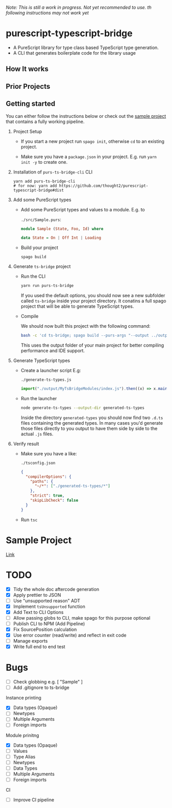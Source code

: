 _Note: This is still a work in progress. Not yet recommended to use. th following instructions may not work yet_

# purescript-typescript-bridge

- A PureScript library for type class based TypeScript type generation.
- A CLI that generates boilerplate code for the library usage

## How It works

## Prior Projects

## Getting started

You can either follow the instructions below or check out the [sample project](https://github.com/thought2/purescript-typescript-bridge.sample-project) that contains a fully working pipeline.

1. Project Setup

   - If you start a new project run `spago init`, otherwise `cd` to an existing project.

   - Make sure you have a `package.json` in your project. E.g. run `yarn init -y` to create one.

2. Installation of `purs-ts-bridge-cli` CLI

   ```
   yarn add purs-ts-bridge-cli
   # for now: yarn add https://github.com/thought2/purescript-typescript-bridge#dist
   ```

3. Add some PureScript types

   - Add some PureScript types and values to a module. E.g. to

     `./src/Sample.purs`:

     ```hs
     module Sample (State, Foo, Id) where

     data State = On | Off Int | Loading
     ```

   - Build your project

     ```
     spago build
     ```

4. Generate `ts-bridge` project

   - Run the CLI

     ```sh
     yarn run purs-ts-bridge
     ```

     If you used the default options, you should now see a new subfolder called `ts-bridge` inside your project directory. It conatins a full spago project that will be able to generate TypeScript types.

   - Compile

     We should now built this project with the following command:

     ```bash
     bash -c 'cd ts-bridge; spago build --purs-args "--output ../output"'
     ```

     This uses the output folder of your main project for better compiling performance and IDE support.

5. Generate TypeScript types

   - Create a launcher script
     E.g:

     `./generate-ts-types.js`

     ```js
     import("./output/MyTsBridgeModules/index.js").then((x) => x.main());
     ```

   - Run the launcher

     ```sh
     node generate-ts-types --output-dir generated-ts-types
     ```

     Inside the directory `generated-types` you should now find two `.d.ts` files containing the generated types. In many cases you'd generate those files directly to you output to have them side by side to the actual `.js` files.

6. Verify result

   - Make sure you have a like:

     `./tsconfig.json`

     ```json
     {
       "compilerOptions": {
         "paths": {
           "~/*": ["./generated-ts-types/*"]
         },
         "strict": true,
         "skipLibCheck": false
       }
     }
     ```

   - Run `tsc`

# Sample Project

[Link](https://github.com/thought2/purescript-typescript-bridge.sample-project)

# TODO

- [x] Tidy the whole doc aftercode generation
- [x] Apply prettier to JSON
- [ ] Use "unsupported reason" ADT
- [x] Implement `tsUnsupported` function
- [x] Add Text to CLI Options
- [ ] Allow passing globs to CLI, make spago for this purpose optional
- [ ] Publish CLI to NPM (Add Pipeline)
- [x] Fix SourcePosition calculation
- [x] Use error counter (read/write) and reflect in exit code
- [ ] Manage exports
- [x] Write full end to end test

# Bugs
- [ ] Check globbing e.g. [ "Sample" ]
- [ ] Add .gitignore to ts-bridge

Instance printing

- [x] Data types (Opaque)
- [ ] Newtypes
- [ ] Multiple Arguments
- [ ] Foreign imports

Module prinitng

- [x] Data types (Opaque)
- [ ] Values
- [ ] Type Alias
- [ ] Newtypes
- [ ] Data Types
- [ ] Multiple Arguments
- [ ] Foreign imports

CI

- [ ] Improve CI pipeline
